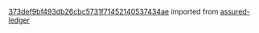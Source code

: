 [373def9bf493db26cbc5731f71452140537434ae](https://github.com/insolar/assured-ledger/commit/373def9bf493db26cbc5731f71452140537434ae) imported from [assured-ledger](https://github.com/insolar/assured-ledger)
